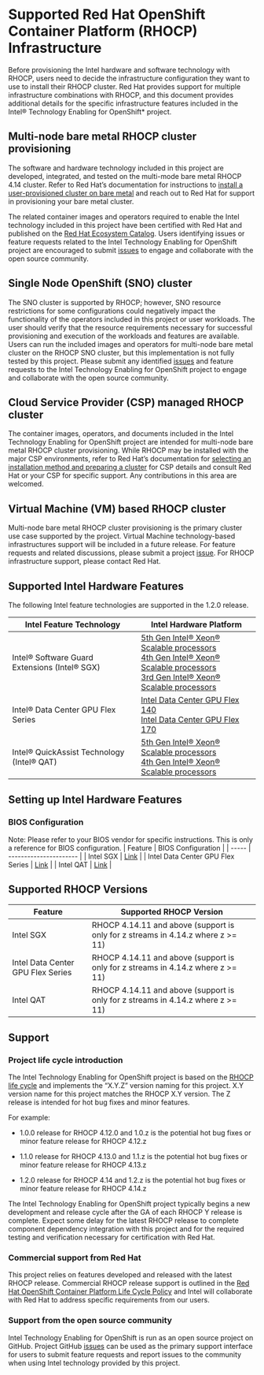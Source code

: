 # Supported Red Hat OpenShift Container Platform (RHOCP) Infrastructure 

Before provisioning the Intel hardware and software technology with RHOCP, users need to decide the infrastructure configuration they want to use to install their RHOCP cluster. Red Hat provides support for multiple infrastructure combinations with RHOCP, and this document provides additional details for the specific infrastructure features included in the Intel® Technology Enabling for OpenShift* project. 

## Multi-node bare metal RHOCP cluster provisioning 

The software and hardware technology included in this project are developed, integrated, and tested on the multi-mode bare metal RHOCP 4.14 cluster. Refer to Red Hat’s documentation for instructions to [install a user-provisioned cluster on bare metal](https://docs.openshift.com/container-platform/4.14/installing/installing_bare_metal/installing-bare-metal.html#installation-machine-requirements_installing-bare-metal) and reach out to Red Hat for support in provisioning your bare metal cluster.  

The related container images and operators required to enable the Intel technology included in this project have been certified with Red Hat and published on the [Red Hat Ecosystem Catalog](https://catalog.redhat.com/software). Users identifying issues or feature requests related to the Intel Technology Enabling for OpenShift project are encouraged to submit [issues](https://github.com/intel/intel-technology-enabling-for-openshift/issues) to engage and collaborate with the open source community.  

## Single Node OpenShift (SNO) cluster 

The SNO cluster is supported by RHOCP; however, SNO resource restrictions for some configurations could negatively impact the functionality of the operators included in this project or user workloads. The user should verify that the resource requirements necessary for successful provisioning and execution of the workloads and features are available. Users can run the included images and operators for multi-node bare metal cluster on the RHOCP SNO cluster, but this implementation is not fully tested by this project. Please submit any identified [issues](https://github.com/intel/intel-technology-enabling-for-openshift/issues) and feature requests to the Intel Technology Enabling for OpenShift project to engage and collaborate with the open source community. 

## Cloud Service Provider (CSP) managed RHOCP cluster 

The container images, operators, and documents included in the Intel Technology Enabling for OpenShift project are intended for multi-node bare metal RHOCP cluster provisioning. While RHOCP may be installed with the major CSP environments, refer to Red Hat’s documentation for [selecting an installation method and preparing a cluster](https://docs.openshift.com/container-platform/4.14/installing/installing-preparing.html#installing-preparing-install-manage) for CSP details and consult Red Hat or your CSP for specific support. Any contributions in this area are welcomed.  

## Virtual Machine (VM) based RHOCP cluster 

Multi-node bare metal RHOCP cluster provisioning is the primary cluster use case supported by the project. Virtual Machine technology-based infrastructures support will be included in a future release. For feature requests and related discussions, please submit a project [issue](https://github.com/intel/intel-technology-enabling-for-openshift/issues). For RHOCP infrastructure support, please contact Red Hat. 

## Supported Intel Hardware Features 

The following Intel feature technologies are supported in the 1.2.0 release.  

| Intel Feature Technology                      | Intel Hardware Platform                                        |
|-----------------------------------------------|----------------------------------------------------------------|
| Intel® Software Guard Extensions (Intel® SGX) | [5th Gen Intel® Xeon® Scalable processors](https://www.intel.com/content/www/us/en/products/docs/processors/xeon/5th-gen-xeon-scalable-processors.html) <br/>  [4th Gen Intel® Xeon® Scalable processors](https://www.intel.com/content/www/us/en/products/docs/processors/xeon-accelerated/4th-gen-xeon-scalable-processors.html) <br/>  [3rd Gen Intel® Xeon® Scalable processors   ](https://www.intel.com/content/www/us/en/products/docs/processors/xeon-accelerated/3rd-gen-xeon-scalable-processors.html)                                                   |                               
| Intel® Data Center GPU Flex Series            | [Intel Data Center GPU Flex 140](https://www.intel.com/content/www/us/en/products/sku/230020/intel-data-center-gpu-flex-140/specifications.html) <br/>  [Intel Data Center GPU Flex 170](https://www.intel.com/content/www/us/en/products/sku/230019/intel-data-center-gpu-flex-170/specifications.html)  |
| Intel® QuickAssist Technology (Intel® QAT) | [5th Gen Intel® Xeon® Scalable processors](https://www.intel.com/content/www/us/en/products/docs/processors/xeon/5th-gen-xeon-scalable-processors.html) <br/>  [4th Gen Intel® Xeon® Scalable processors](https://www.intel.com/content/www/us/en/products/docs/processors/xeon-accelerated/4th-gen-xeon-scalable-processors.html) |                               

## Setting up Intel Hardware Features

### BIOS Configuration
Note: Please refer to your BIOS vendor for specific instructions. This is only a reference for BIOS configuration. 
| Feature | BIOS Configuration | 
| ----- | ---------------------- |
| Intel SGX | [Link](https://www.intel.com/content/www/us/en/support/articles/000087972/server-products/single-node-servers.html) |
| Intel Data Center GPU Flex Series | [Link](https://www.intel.com/content/www/us/en/content-details/774119/virtualization-guide-for-intel-data-center-gpu-flex-series.html?wapkw=gpu%20flex%20series%20setup%20guide) |
| Intel QAT | [Link](https://github.com/intel/qatlib/blob/7429ee2b7c837137ed11959a3c2cc3729dc15739/INSTALL#L104) |

## Supported RHOCP Versions

| Feature | Supported RHOCP Version | 
| ----- | ---------------------- |
| Intel SGX |  RHOCP 4.14.11 and above (support is only for z streams in 4.14.z where z >= 11) |
| Intel Data Center GPU Flex Series |  RHOCP 4.14.11 and above (support is only for z streams in 4.14.z where z >= 11) |
| Intel QAT |  RHOCP 4.14.11 and above (support is only for z streams in 4.14.z where z >= 11) |

## Support 

### Project life cycle introduction 

The Intel Technology Enabling for OpenShift project is based on the [RHOCP life cycle](https://access.redhat.com/support/policy/updates/openshift) and implements the “X.Y.Z” version naming for this project. X.Y version name for this project matches the RHOCP X.Y version. The Z release is intended for hot bug fixes and minor features. 

For example: 

* 1.0.0 release for RHOCP 4.12.0 and 1.0.z is the potential hot bug fixes or minor feature release for RHOCP 4.12.z  

* 1.1.0 release for RHOCP 4.13.0 and 1.1.z is the potential hot bug fixes or minor feature release for RHOCP 4.13.z  

* 1.2.0 release for RHOCP 4.14 and 1.2.z is the potential hot bug fixes or minor feature release for RHOCP 4.14.z  

The Intel Technology Enabling for OpenShift project typically begins a new development and release cycle after the GA of each RHOCP Y release is complete. Expect some delay for the latest RHOCP release to complete component dependency integration with this project and for the required testing and verification necessary for certification with Red Hat. 

### Commercial support from Red Hat 

This project relies on features developed and released with the latest RHOCP release. Commercial RHOCP release support is outlined in the [Red Hat OpenShift Container Platform Life Cycle Policy](https://access.redhat.com/support/policy/updates/openshift) and Intel will collaborate with Red Hat to address specific requirements from our users.  

### Support from the open source community 

Intel Technology Enabling for OpenShift is run as an open source project on GitHub. Project GitHub [issues](https://github.com/intel/intel-technology-enabling-for-openshift/issues) can be used as the primary support interface for users to submit feature requests and report issues to the community when using Intel technology provided by this project. 
